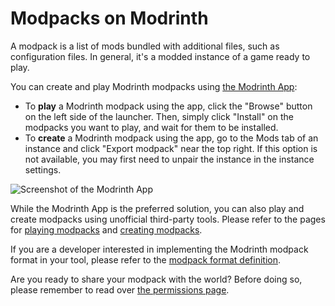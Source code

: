 # Modpacks on Modrinth

A modpack is a list of mods bundled with additional files, such as configuration files. In general, it's a modded instance of a game ready to play.

You can create and play Modrinth modpacks using [the Modrinth App](https://modrinth.com/app):

- To **play** a Modrinth modpack using the app, click the "Browse" button on the left side of the launcher. Then, simply click "Install" on the modpacks you want to play, and wait for them to be installed.
- To **create** a Modrinth modpack using the app, go to the Mods tab of an instance and click "Export modpack" near the top right. If this option is not available, you may first need to unpair the instance in the instance settings.

![Screenshot of the Modrinth App](https://cdn.modrinth.com/app-landing/app-screenshot.webp)

While the Modrinth App is the preferred solution, you can also play and create modpacks using unofficial third-party tools. Please refer to the pages for [playing modpacks](play.md) and [creating modpacks](create.md).

If you are a developer interested in implementing the Modrinth modpack format in your tool, please refer to the [modpack format definition](format.md).

Are you ready to share your modpack with the world? Before doing so, please remember to read over [the permissions page](https://support.modrinth.com/en/articles/8797527).
